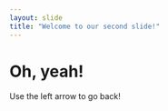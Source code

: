 ```yaml
---
layout: slide
title: "Welcome to our second slide!"
---
```

# Oh, yeah!
Use the left arrow to go back!
